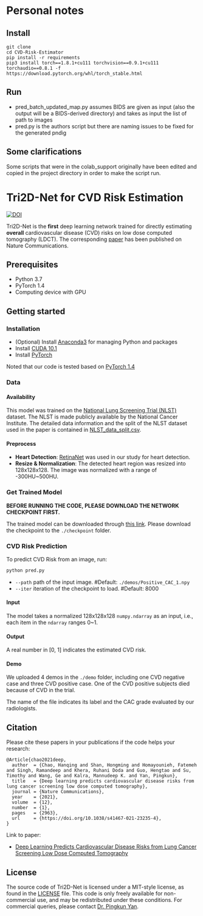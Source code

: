 # Personal notes
## Install
```shell
git clone 
cd CVD-Risk-Estimator
pip install -r requirements
pip3 install torch==1.8.1+cu111 torchvision==0.9.1+cu111 torchaudio==0.8.1 -f https://download.pytorch.org/whl/torch_stable.html
```

## Run
- pred_batch_updated_map.py assumes BIDS are given as input (also the output will be a BIDS-derived directory) and takes as input the list of path to images
- pred.py is the authors script but there are naming issues to be fixed for the generated pndìg

## Some clarifications
Some scripts that were in the colab_support originally have been edited and copied in the project directory in order to make the script run.

# Tri2D-Net for CVD Risk Estimation

[![DOI](https://zenodo.org/badge/256093026.svg)](https://zenodo.org/badge/latestdoi/256093026)

Tri2D-Net is the **first** deep learning network trained for directly estimating **overall** cardiovascular disease (CVD) risks on low dose computed tomography (LDCT). The corresponding [paper](https://www.nature.com/articles/s41467-021-23235-4) has been published on Nature Communications.

## Prerequisites

- Python 3.7
- PyTorch 1.4
- Computing device with GPU


## Getting started
### Installation

- (Optional) Install [Anaconda3](https://www.anaconda.com/download/) for managing Python and packages
- Install [CUDA 10.1](https://developer.nvidia.com/cuda-10.1-download-archive-base)
- Install [PyTorch](http://pytorch.org/)

Noted that our code is tested based on [PyTorch 1.4](https://pytorch.org/get-started/previous-versions/)

### Data 
#### Availability
This model was trained on the [National Lung Screening Trial (NLST)](https://biometry.nci.nih.gov/cdas/learn/nlst/images/) dataset. The NLST is made publicly available by the National Cancer Institute. The detailed data information and the split of the NLST dataset used in the paper is contained in [NLST_data_split.csv](NLST_data_split.csv).

#### Preprocess
- **Heart Detection**: [RetinaNet](https://github.com/yhenon/pytorch-retinanet) was used in our study for heart detection.
- **Resize & Normalization**: The detected heart region was resized into 128x128x128. The image was normalized with a range of -300HU~500HU.

### Get Trained Model

**BEFORE RUNNING THE CODE, PLEASE DOWNLOAD THE NETWORK CHECKPOINT FIRST.**

The trained model can be downloaded through [this link](https://1drv.ms/u/s!AurT2TsSKdxQvz1aHvmxTlkDNkTz?e=8rCnJl). Please download the checkpoint to the `./checkpoint` folder.


### CVD Risk Prediction

To predict CVD Risk from an image, run:
```bash
python pred.py
```
- `--path` path of the input image. #Default: `./demos/Positive_CAC_1.npy`
- `--iter` iteration of the checkpoint to load. #Default: 8000

#### Input

The model takes a normalized 128x128x128 `numpy.ndarray` as an input, i.e., each item in the `ndarray` ranges 0~1.

#### Output

A real number in \[0, 1\] indicates the estimated CVD risk.

#### Demo

We uploaded 4 demos in the `./demo` folder, including one CVD negative case and three CVD positive case. One of the CVD positive subjects died because of CVD in the trial. 

The name of the file indicates its label and the CAC grade evaluated by our radiologists.


## Citation
Please cite these papers in your publications if the code helps your research:
```
@Article{chao2021deep,
  author  = {Chao, Hanqing and Shan, Hongming and Homayounieh, Fatemeh and Singh, Ramandeep and Khera, Ruhani Doda and Guo, Hengtao and Su, Timothy and Wang, Ge and Kalra, Mannudeep K. and Yan, Pingkun},
  title   = {Deep learning predicts cardiovascular disease risks from lung cancer screening low dose computed tomography},
  journal = {Nature Communications},
  year    = {2021},
  volume  = {12},
  number  = {1},
  pages   = {2963},
  url     = {https://doi.org/10.1038/s41467-021-23235-4},
}
```
Link to paper:
- [Deep Learning Predicts Cardiovascular Disease Risks from Lung Cancer Screening Low Dose Computed Tomography](https://www.nature.com/articles/s41467-021-23235-4)


## License
The source code of Tri2D-Net is licensed under a MIT-style license, as found in the [LICENSE](LICENSE) file.
This code is only freely available for non-commercial use, and may be redistributed under these conditions.
For commercial queries, please contact [Dr. Pingkun Yan](https://dial.rpi.edu/people/pingkun-yan).
